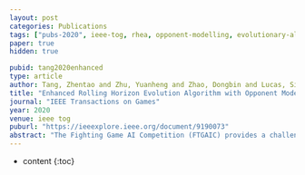 ```yaml
---
layout: post
categories: Publications
tags: ["pubs-2020", ieee-tog, rhea, opponent-modelling, evolutionary-algorithms, fighting-games]
paper: true
hidden: true

pubid: tang2020enhanced
type: article
author: Tang, Zhentao and Zhu, Yuanheng and Zhao, Dongbin and Lucas, Simon M
title: "Enhanced Rolling Horizon Evolution Algorithm with Opponent Model Learning"
journal: "IEEE Transactions on Games"
year: 2020
venue: ieee tog
puburl: "https://ieeexplore.ieee.org/document/9190073"
abstract: "The Fighting Game AI Competition (FTGAIC) provides a challenging benchmark for 2-player video game AI: large action space, diverse styles of characters and abilities, and the real-time nature. We propose a novel algorithm that combines Rolling Horizon Evolution Algorithm (RHEA) with opponent model learning. The approach is readily applicable to any 2-player video game. In contrast to conventional RHEA, an opponent model is proposed and is optimized by supervised learning with cross-entropy and reinforcement learning with policy gradient and Q-learning respectively, based on history observations from opponent. The model is learned during the live gameplay. With the learned opponent model, the extended RHEA is able to make more realistic plans based on what the opponent is likely to do. This tends to lead to better results. We compared our approach directly with the bots from the FTGAIC 2018 competition, and found our method to significantly outperform all of them, for all three character. Furthermore, our proposed bot with the policy- gradient-based opponent model is the only one without using Monte-Carlo Tree Search (MCTS) among top five bots in the 2019 competition in which it achieved second place, while using much less domain knowledge than the winner." 
---
```


* content
{:toc}


